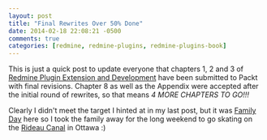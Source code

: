 ```yaml
---
layout: post
title: "Final Rewrites Over 50% Done"
date: 2014-02-18 22:08:21 -0500
comments: true
categories: [redmine, redmine-plugins, redmine-plugins-book]
---
```


This is just a quick post to update everyone that chapters 1, 2 and 3 of [Redmine Plugin Extension and Development](http://www.packtpub.com/redmine-plugin-extension-and-development/book) have been submitted to Packt with final revisions. Chapter 8 as well as the Appendix were accepted after the initial round of rewrites, so that means *4 MORE CHAPTERS TO GO!!!*

Clearly I didn't meet the target I hinted at in my last post, but it was [Family Day](http://www.statutoryholidays.com/family-day.php) here so I took the family away for the long weekend to go skating on the [Rideau Canal](http://www.ncc-ccn.gc.ca/places-to-visit/rideau-canal-skateway) in Ottawa :)

